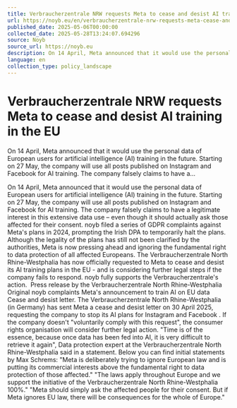 ```yaml
---
title: Verbraucherzentrale NRW requests Meta to cease and desist AI training in the EU
url: https://noyb.eu/en/verbraucherzentrale-nrw-requests-meta-cease-and-desist-ai-training-eu
published_date: 2025-05-06T00:00:00
collected_date: 2025-05-28T13:24:07.694296
source: Noyb
source_url: https://noyb.eu
description: On 14 April, Meta announced that it would use the personal data of European users for artificial intelligence (AI) training in the future. Starting on 27 May, the company will use all posts published on Instagram and Facebook for AI training. The company falsely claims to have a...
language: en
collection_type: policy_landscape
---
```


# Verbraucherzentrale NRW requests Meta to cease and desist AI training in the EU

On 14 April, Meta announced that it would use the personal data of European users for artificial intelligence (AI) training in the future. Starting on 27 May, the company will use all posts published on Instagram and Facebook for AI training. The company falsely claims to have a...

On 14 April, Meta announced that it would use the personal data of European users for artificial intelligence (AI) training in the future. Starting on 27 May, the company will use all posts published on Instagram and Facebook for AI training. The company falsely claims to have a legitimate interest in this extensive data use – even though it should actually ask those affected for their consent. noyb filed a series of GDPR complaints against Meta's plans in 2024, prompting the Irish DPA to temporarily halt the plans. Although the legality of the plans has still not been clarified by the authorities, Meta is now pressing ahead and ignoring the fundamental right to data protection of all affected Europeans. The Verbraucherzentrale North Rhine-Westphalia has now officially requested to Meta to cease and desist its AI training plans in the EU - and is considering further legal steps if the company fails to respond. noyb fully supports the Verbraucherzentrale's action.  
 Press release by the Verbraucherzentrale North Rhine-Westphalia Original noyb complaints Meta's announcement to train AI on EU data Cease and desist letter. The Verbraucherzentrale North Rhine-Westphalia (in Germany) has sent Meta a cease and desist letter on 30 April 2025, requesting the company to stop its AI plans for Instagram and Facebook . If the company doesn't "voluntarily comply with this request", the consumer rights organisation will consider further legal action. "Time is of the essence, because once data has been fed into AI, it is very difficult to retrieve it again", Data protection expert at the Verbraucherzentrale North Rhine-Westphalia said in a statement. Below you can find initial statements by Max Schrems: "Meta is deliberately trying to ignore European law and is putting its commercial interests above the fundamental right to data protection of those affected." "The laws apply throughout Europe and we support the initiative of the Verbraucherzentrale North Rhine-Westphalia 100%." "Meta should simply ask the affected people for their consent. But if Meta ignores EU law, there will be consequences for the whole of Europe."